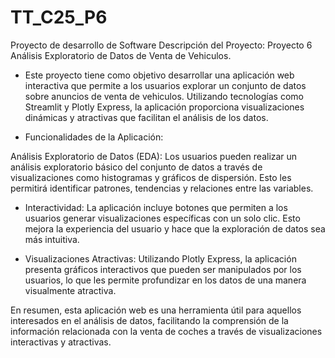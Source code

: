 # TT_C25_P6
Proyecto de desarrollo de Software
Descripción del Proyecto: Proyecto 6 Análisis Exploratorio de Datos de Venta de Vehiculos.


* Este proyecto tiene como objetivo desarrollar una aplicación web interactiva que permite a los usuarios explorar un conjunto de datos sobre anuncios de venta de vehiculos. Utilizando tecnologías como Streamlit y Plotly Express, la aplicación proporciona visualizaciones dinámicas y atractivas que facilitan el análisis de los datos.

* Funcionalidades de la Aplicación:

Análisis Exploratorio de Datos (EDA): Los usuarios pueden realizar un análisis exploratorio básico del conjunto de datos a través de visualizaciones como histogramas y gráficos de dispersión. Esto les permitirá identificar patrones, tendencias y relaciones entre las variables.

* Interactividad: La aplicación incluye botones que permiten a los usuarios generar visualizaciones específicas con un solo clic. Esto mejora la experiencia del usuario y hace que la exploración de datos sea más intuitiva.

* Visualizaciones Atractivas: Utilizando Plotly Express, la aplicación presenta gráficos interactivos que pueden ser manipulados por los usuarios, lo que les permite profundizar en los datos de una manera visualmente atractiva.

En resumen, esta aplicación web es una herramienta útil para aquellos interesados en el análisis de datos, facilitando la comprensión de la información relacionada con la venta de coches a través de visualizaciones interactivas y atractivas.